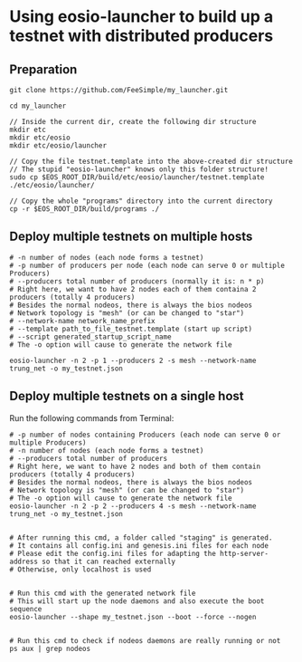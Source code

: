 # Using eosio-launcher to build up a testnet with distributed producers

## Preparation

```
git clone https://github.com/FeeSimple/my_launcher.git

cd my_launcher

// Inside the current dir, create the following dir structure
mkdir etc
mkdir etc/eosio
mkdir etc/eosio/launcher

// Copy the file testnet.template into the above-created dir structure
// The stupid "eosio-launcher" knows only this folder structure!
sudo cp $EOS_ROOT_DIR/build/etc/eosio/launcher/testnet.template ./etc/eosio/launcher/

// Copy the whole "programs" directory into the current directory
cp -r $EOS_ROOT_DIR/build/programs ./

```

## Deploy multiple testnets on multiple hosts

    # -n number of nodes (each node forms a testnet)
    # -p number of producers per node (each node can serve 0 or multiple Producers)
    # --producers total number of producers (normally it is: n * p)
    # Right here, we want to have 2 nodes each of them containa 2 producers (totally 4 producers)
    # Besides the normal nodeos, there is always the bios nodeos
    # Network topology is "mesh" (or can be changed to "star")
    # --network-name network_name_prefix
    # --template path_to_file_testnet.template (start up script)
    # --script generated_startup_script_name
    # The -o option will cause to generate the network file

    eosio-launcher -n 2 -p 1 --producers 2 -s mesh --network-name trung_net -o my_testnet.json


## Deploy multiple testnets on a single host


Run the following commands from Terminal:

    # -p number of nodes containing Producers (each node can serve 0 or multiple Producers)
    # -n number of nodes (each node forms a testnet)
    # --producers total number of producers
    # Right here, we want to have 2 nodes and both of them contain producers (totally 4 producers)
    # Besides the normal nodeos, there is always the bios nodeos
    # Network topology is "mesh" (or can be changed to "star")
    # The -o option will cause to generate the network file
    eosio-launcher -n 2 -p 2 --producers 4 -s mesh --network-name trung_net -o my_testnet.json


    # After running this cmd, a folder called "staging" is generated.
    # It contains all config.ini and genesis.ini files for each node
    # Please edit the config.ini files for adapting the http-server-address so that it can reached externally
    # Otherwise, only localhost is used


    # Run this cmd with the generated network file
    # This will start up the node daemons and also execute the boot sequence
    eosio-launcher --shape my_testnet.json --boot --force --nogen


    # Run this cmd to check if nodeos daemons are really running or not
    ps aux | grep nodeos
